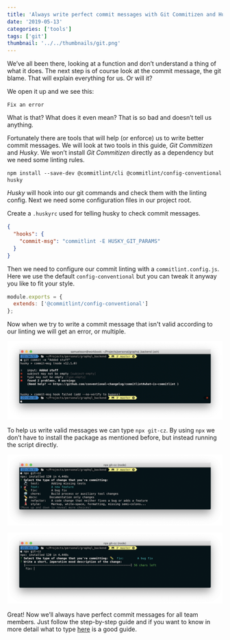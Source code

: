 ```yaml
---
title: 'Always write perfect commit messages with Git Commitizen and Husky'
date: '2019-05-13'
categories: ['tools']
tags: ['git']
thumbnail: '../../thumbnails/git.png'
---
```


We’ve all been there, looking at a function and don’t understand a thing of what it does. The next step is of course look at the commit message, the git blame. That will explain everything for us. Or will it?

We open it up and we see this:

```
Fix an error
```

What is that? What does it even mean? That is so bad and doesn’t tell us anything.

Fortunately there are tools that will help (or enforce) us to write better commit messages. We will look at two tools in this guide, _Git Commitizen_ and _Husky_. We won’t install _Git Commitizen_ directly as a dependency but we need some linting rules.

```shell
npm install --save-dev @commitlint/cli @commitlint/config-conventional husky
```

_Husky_ will hook into our git commands and check them with the linting config. Next we need some configuration files in our project root.

Create a `.huskyrc` used for telling husky to check commit messages.

```json
{
  "hooks": {
    "commit-msg": "commitlint -E HUSKY_GIT_PARAMS"
  }
}
```

Then we need to configure our commit linting with a `commitlint.config.js`. Here we use the default `config-conventional` but you can tweak it anyway you like to fit your style.

```javascript
module.exports = {
  extends: ['@commitlint/config-conventional']
};
```

Now when we try to write a commit message that isn't valid according to our linting we will get an error, or multiple.

![Error when writing invalif commit msg](./error.png)

To help us write valid messages we can type `npx git-cz`. By using `npx` we don’t have to install the package as mentioned before, but instead running the script directly.

![Pick what kind of commit it is](./commiting.png)

![Help with writing good commit msg](./help.png)

Great! Now we’ll always have perfect commit messages for all team members. Just follow the step-by-step guide and if you want to know in more detail what to type [here](https://github.com/erlang/otp/wiki/writing-good-commit-messages) is a good guide.
